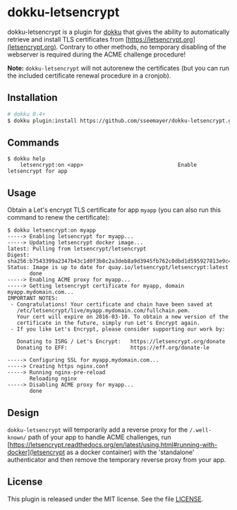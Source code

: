 # dokku-letsencrypt

dokku-letsencrypt is a plugin for [dokku][dokku] that gives the ability to automatically retrieve and install TLS certificates from [https://letsencrypt.org](letsencrypt.org). Contrary to other methods, no temporary disabling of the webserver is required during the ACME challenge procedure!

**Note:** `dokku-letsencrypt` will not autorenew the certificates (but you can run the included certificate renewal procedure in a cronjob).

## Installation

```sh
# dokku 0.4+
$ dokku plugin:install https://github.com/sseemayer/dokku-letsencrypt.git
```

## Commands

```
$ dokku help
    letsencrypt:on <app>                              Enable letsencrypt for app
```

## Usage

Obtain a Let's encrypt TLS certificate for app `myapp` (you can also run this command to renew the certificate):

```
$ dokku letsencrypt:on myapp
-----> Enabling letsencrypt for myapp...
-----> Updating letsencrypt docker image...
latest: Pulling from letsencrypt/letsencrypt
Digest: sha256:b7543399a2347b43c1d0f3b8c2a3deb8a9d3945fb762c0dbd1d595927813e9c4
Status: Image is up to date for quay.io/letsencrypt/letsencrypt:latest
       done
-----> Enabling ACME proxy for myapp...
-----> Getting letsencrypt certificate for myapp, domain myapp.mydomain.com...
IMPORTANT NOTES:
 - Congratulations! Your certificate and chain have been saved at
   /etc/letsencrypt/live/myapp.mydomain.com/fullchain.pem.
   Your cert will expire on 2016-03-10. To obtain a new version of the
   certificate in the future, simply run Let's Encrypt again.
 - If you like Let's Encrypt, please consider supporting our work by:

   Donating to ISRG / Let's Encrypt:   https://letsencrypt.org/donate
   Donating to EFF:                    https://eff.org/donate-le

-----> Configuring SSL for myapp.mydomain.com...
-----> Creating https nginx.conf
-----> Running nginx-pre-reload
       Reloading nginx
-----> Disabling ACME proxy for myapp...
       done
```

## Design


`dokku-letsencrypt` will temporarily add a reverse proxy for the `/.well-known/` path of your app to handle ACME challenges, run [https://letsencrypt.readthedocs.org/en/latest/using.html#running-with-docker](letsencrypt as a docker container) with the 'standalone' authenticator and then remove the temporary reverse proxy from your app.


## License

This plugin is released under the MIT license. See the file [LICENSE](LICENSE).

[dokku]: https://github.com/progrium/dokku
